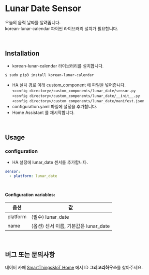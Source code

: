 # Lunar Date Sensor

오늘의 음력 날짜를 알려줍니다. \
korean-lunar-calendar 파이썬 라이브러리 설치가 필요합니다.

<br>

## Installation

- korean-lunar-calendar 라이브러리를 설치합니다.
```bash
$ sudo pip3 install korean-lunar-calendar
``` 
- HA 설치 경로 아래 custom_component 에 파일을 넣어줍니다.
<br>`<config directory>/custom_components/lunar_date/sensor.py`
<br>`<config directory>/custom_components/lunar_date/__init__.py`
<br>`<config directory>/custom_components/lunar_date/manifest.json`
- configuration.yaml 파일에 설정을 추가합니다.
- Home Assistant 를 재시작합니다.

<br>

## Usage

### configuration
- HA 설정에 lunar_date 센서를 추가합니다.

```yaml
sensor:
  - platform: lunar_date
```
<br>

**Configuration variables:**

|옵션|값|
|--|--|
|platform|  (필수) lunar_date
|name| (옵션) 센서 이름, 기본값은 lunar_date

<br>

## 버그 또는 문의사항
네이버 카페 [SmartThings&IoT Home](https://cafe.naver.com/stsmarthome/) 에서 ID **그레고리하우스**를 찾아주세요.

